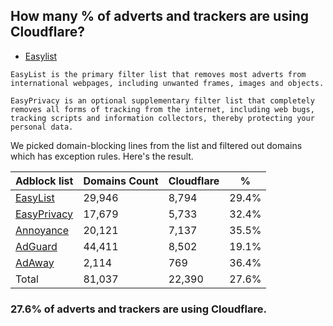 ## How many % of adverts and trackers are using Cloudflare?


- [Easylist](https://web.archive.org/web/20210516110248/https://easylist.to/)
```
EasyList is the primary filter list that removes most adverts from international webpages, including unwanted frames, images and objects.

EasyPrivacy is an optional supplementary filter list that completely removes all forms of tracking from the internet, including web bugs, tracking scripts and information collectors, thereby protecting your personal data.
```


We picked domain-blocking lines from the list and filtered out domains which has exception rules.
Here's the result.


| Adblock list | Domains Count | Cloudflare | % |
| --- | --- | --- | --- |
| [EasyList](https://easylist.to/easylist/easylist.txt) | 29,946 | 8,794 | 29.4% |
| [EasyPrivacy](https://easylist.to/easylist/easyprivacy.txt) | 17,679 | 5,733 | 32.4% |
| [Annoyance](https://secure.fanboy.co.nz/fanboy-annoyance.txt) | 20,121 | 7,137 | 35.5% |
| [AdGuard](https://adguardteam.github.io/AdGuardSDNSFilter/Filters/filter.txt) | 44,411 | 8,502 | 19.1% |
| [AdAway](https://raw.githubusercontent.com/AdAway/adaway.github.io/master/hosts.txt) | 2,114 | 769 | 36.4% |
| Total | 81,037 | 22,390 | 27.6% |


### 27.6% of adverts and trackers are using Cloudflare.